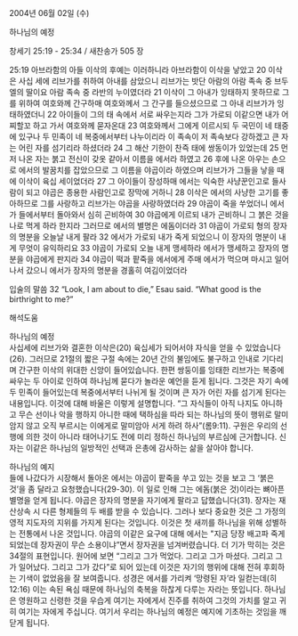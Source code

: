 2004년 06월 02일 (수)

하나님의 예정



창세기 25:19 - 25:34 / 새찬송가 505 장


25:19 아브라함의 아들 이삭의 후예는 이러하니라 아브라함이 이삭을 낳았고 20 이삭은 사십 세에 리브가를 취하여 아내를 삼았으니 리브가는 밧단 아람의 아람 족속 중 브두엘의 딸이요 아람 족속 중 라반의 누이였더라 21 이삭이 그 아내가 잉태하지 못하므로 그를 위하여 여호와께 간구하매 여호와께서 그 간구를 들으셨으므로 그 아내 리브가가 잉태하였더니 22 아이들이 그의 태 속에서 서로 싸우는지라 그가 가로되 이같으면 내가 어찌할꼬 하고 가서 여호와께 묻자온대 23 여호와께서 그에게 이르시되 두 국민이 네 태중에 있구나 두 민족이 네 복중에서부터 나누이리라 이 족속이 저 족속보다 강하겠고 큰 자는 어린 자를 섬기리라 하셨더라 24 그 해산 기한이 찬즉 태에 쌍동이가 있었는데 25 먼저 나온 자는 붉고 전신이 갖옷 같아서 이름을 에서라 하였고 26 후에 나온 아우는 손으로 에서의 발꿈치를 잡았으므로 그 이름을 야곱이라 하였으며 리브가가 그들을 낳을 때에 이삭이 육십 세이었더라 27 그 아이들이 장성하매 에서는 익숙한 사냥꾼인고로 들사람이 되고 야곱은 종용한 사람인고로 장막에 거하니 28 이삭은 에서의 사냥한 고기를 좋아하므로 그를 사랑하고 리브가는 야곱을 사랑하였더라 29 야곱이 죽을 쑤었더니 에서가 들에서부터 돌아와서 심히 곤비하여 30 야곱에게 이르되 내가 곤비하니 그 붉은 것을 나로 먹게 하라 한지라 그러므로 에서의 별명은 에돔이더라 31 야곱이 가로되 형의 장자의 명분을 오늘날 내게 팔라 32 에서가 가로되 내가 죽게 되었으니 이 장자의 명분이 내게 무엇이 유익하리요 33 야곱이 가로되 오늘 내게 맹세하라 에서가 맹세하고 장자의 명분을 야곱에게 판지라 34 야곱이 떡과 팥죽을 에서에게 주매 에서가 먹으며 마시고 일어나서 갔으니 에서가 장자의 명분을 경홀히 여김이었더라 

입술의 말씀 
32 “Look, I am about to die,” Esau said.  “What good is the birthright to me?”

해석도움





하나님의 예정  
사십세에 리브가와 결혼한 이삭은(20) 육십세가 되어서야 자식을 얻을 수 있었습니다(26). 그러므로 21절의 짧은 구절 속에는 20년 간의 불임에도 불구하고 인내로 기다리며 간구한 이삭의 위대한 신앙이 들어있습니다. 한편 쌍둥이를 잉태한 리브가는 복중에 싸우는 두 아이로 인하여 하나님께 묻다가 놀라운 예언을 듣게 됩니다. 그것은 자기 속에 두 민족이 들어있는데 복중에서부터 나뉘게 될 것이며 큰 자가 어린 자를 섬기게 된다는 내용입니다. 이것에 대해 바울은 이렇게 설명합니다. “그 자식들이 아직 나지도 아니하고 무슨 선이나 악을 행하지 아니한 때에 택하심을 따라 되는 하나님의 뜻이 행위로 말미암지 않고 오직 부르시는 이에게로 말미암아 서게 하려 하사”(롬9:11). 구원은 우리의 선행에 의한 것이 아니라 태어나기도 전에 미리 정하신 하나님의 부르심에 근거합니다. 신자는 이같은 하나님의 일방적인 선택과 은총에 감사하는 삶을 살아야 합니다.   

하나님의 예지  
들에 나갔다가 시장해서 돌아온 에서는 야곱이 팥죽을 쑤고 있는 것을 보고 그 ‘붉은 것’을 좀 달라고 요청했습니다(29-30). 이 일로 인해 그는 에돔(붉은 것)이라는 뼈아픈 별명을 얻게 됩니다. 야곱은 장자의 명분을 자기에게 팔라고 답했습니다(31). 장자는 재산상속 시 다른 형제들의 두 배를 받을 수 있습니다. 그러나 보다 중요한 것은 그 가정의 영적 지도자의 지위를 가지게 된다는 것입니다. 이것은 첫 새끼를 하나님을 위해 성별하는 전통에서 나온 것입니다. 야곱의 이같은 요구에 대해 에서는 "지금 당장 배고파 죽게 되었는데 장자권이 무슨 소용이냐”면서 장자권을 넘겨버렸습니다. 더 기가 막히는 것은 34절의 표현입니다. 원어에 보면 “그리고 그가 먹었다. 그리고 그가 마셨다. 그리고 그가 일어났다. 그리고 그가 갔다”로 되어 있는데 이것은 자기의 행위에 대해 전혀 후회하는 기색이 없었음을 잘 보여줍니다. 성경은 에서를 가리켜 ‘망령된 자’라 일컫는데(히12:16) 이는 속된 욕심 때문에 하나님의 축복을 하찮게 다루는 자라는 뜻입니다. 하나님은 영원하고 신령한 것을 우습게 여기는 자에게서 진주를 취하여 그것의 가치를 알고 귀히 여기는 자에게 주십니다. 여기서 우리는 하나님의 예정은 예지에 기초하는 것임을 깨닫게 됩니다.